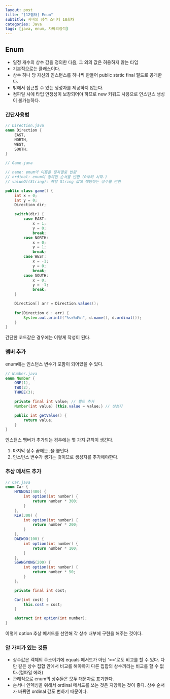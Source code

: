 ```yaml
---
layout: post
title: "[12챕터] Enum"
subtitle: 자바의 정석 스터디 18회차
categories: Java
tags: [java, enum, 자바의정석]
---
```


## Enum
- 일정 개수의 상수 값을 정의한 다음, 그 외의 값은 혀용하지 않는 타입
- 기본적으로는 클래스이다.
- 상수 하나 당 자신의 인스턴스를 하나씩 만들어 public static final 필드로 공개한다.
- 밖에서 접근할 수 있는 생성자를 제공하지 않는다.
- 컴파일 시에 타입 안정성이 보장되어야 하므로 new 키워드 사용으로 인스턴스 생성이 불가능하다.

### 간단사용법
```java
// Direction.java
enum Direction {
    EAST,
    NORTH,
    WEST,
    SOUTH;
}
```
```java
// Game.java

// name: enum의 이름을 문자열로 반환
// ordinal: enum이 정의된 순서를 반환 (0부터 시작.)
// valueOf(String): 해당 String 값에 해당하는 상수를 반환

public class game() {
    int x = 0;
    int y = 0;
    Direction dir;

    switch(dir) {
        case EAST:
            x = 1;
            y = 0;
            break;
        case NORTH:
            x = 0;
            y = 1;
            break;
        case WEST:
            x = -1;
            y = 0;
            break;
        case SOUTH:
            x = 0;
            y = -1;
            break;
    }

    Direction[] arr = Direction.values();
    
    for(Direction d : arr) {
        System.out.printf("%s=%d%n", d.name(), d.ordinal());
    }
}
```
간단한 코드같은 경우에는 이렇게 작성이 된다.


### 멤버 추가
enum에는 인스턴스 변수가 포함이 되어있을 수 있다.
```java
// Number.java
enum Number {
    ONE(1),
    TWO(2),
    THREE(3);

    private final int value; // 필드 추가
    Number(int value) {this.value = value;} // 생성자

    public int getValue() {
        return value;
    }
}
```
인스턴스 멤버가 추가되는 경우에는 몇 가지 규칙이 생긴다.
1. 마지막 상수 끝에는 ;을 붙인다.
2. 인스턴스 변수가 생기는 것이므로 생성자를 추가해야한다.

### 추상 메서드 추가
```java
// Car.java
enum Car {
    HYUNDAI(400) {
        int option(int number) {
            return number * 300;
        }
    },
    KIA(300) {
        int option(int number) {
            return number * 200;
        }
    },
    DAEWOO(100) {
        int option(int number) {
            return number * 100;
        }
    },
    SSANGYONG(200) {
        int option(int number) {
            return number * 50;
        }
    };

    private final int cost;

    Car(int cost) {
        this.cost = cost;
    }

    abstract int option(int number);
}
```
이렇게 option 추상 메서드를 선언해 각 상수 내부에 구현을 해주는 것이다.

### 알 가치가 있는 것들
- 상수값은 객체의 주소이기에 equals 메서드가 아닌 '=='로도 비교를 할 수 있다. 다만 같은 상수 집합 안에서 비교를 해야하지 다른 집합의 상수끼리는 비교를 할 수 없다.(컴파일 에러)
- 관례적으로 enum의 상수들은 모두 대문자로 표기한다.
- 순서나 인덱싱을 위해서 ordinal 메서드를 쓰는 것은 지양하는 것이 좋다. 상수 순서가 바뀌면 ordinal 값도 변하기 때문이다.
